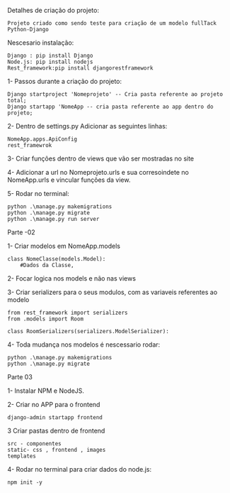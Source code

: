 Detalhes de criação do projeto:

	Projeto criado como sendo teste para criação de um modelo fullTack Python-Django
	
Nescesario instalação:
    
    Django : pip install Django
    Node.js: pip install nodejs
    Rest_framework:pip install djangorestframework 


1- Passos durante a criação do projeto:

	Django startproject 'Nomeprojeto' -- Cria pasta referente ao projeto total;
	Django startapp 'NomeApp -- cria pasta referente ao app dentro do projeto;

2- Dentro de settings.py Adicionar as seguintes linhas:

	NomeApp.apps.ApiConfig
	rest_framewrok

3- Criar funções dentro de views que vão ser mostradas no site

4- Adicionar a url no Nomeprojeto.urls e sua corresoindete no NomeApp.urls e vincular funções da view.

5- Rodar no terminal:

	python .\manage.py makemigrations
	python .\manage.py migrate
	python .\manage.py run server

Parte -02

1- Criar modelos em NomeApp.models

	class NomeClasse(models.Model):
		#Dados da Classe,

2- Focar logica nos models e não nas views

3- Criar serializers para o seus modulos, com as variaveis referentes ao modelo 
    
    from rest_framework import serializers
    from .models import Room    
    
    class RoomSerializers(serializers.ModelSerializer):

4- Toda mudança nos modelos é nescessario rodar:

    python .\manage.py makemigrations
	python .\manage.py migrate

Parte 03

1- Instalar NPM e NodeJS.

2- Criar no APP para o frontend
    
    django-admin startapp frontend

3 Criar pastas dentro de frontend

    src - componentes
    static- css , frontend , images
    templates

4- Rodar no terminal para criar dados do node.js:
    
    npm init -y


